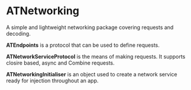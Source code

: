 # ATNetworking

A simple and lightweight networking package covering requests and decoding.

**ATEndpoints** is a protocol that can be used to define requests.

**ATNetworkServiceProtocol** is the means of making requests. It supports closire based, async and Combine requests.

**ATNetworkingInitialiser** is an object used to create a network service ready for injection throughout an app.
